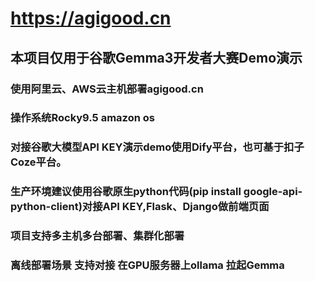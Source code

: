 # https://agigood.cn

## 本项目仅用于谷歌Gemma3开发者大赛Demo演示

### 使用阿里云、AWS云主机部署agigood.cn
### 操作系统Rocky9.5  amazon os
### 对接谷歌大模型API KEY演示demo使用Dify平台，也可基于扣子Coze平台。
### 生产环境建议使用谷歌原生python代码(pip install google-api-python-client)对接API KEY,Flask、Django做前端页面
### 项目支持多主机多台部署、集群化部署
### 离线部署场景 支持对接 在GPU服务器上ollama 拉起Gemma 
